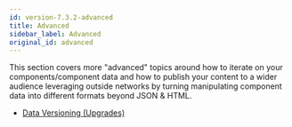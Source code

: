 ```yaml
---
id: version-7.3.2-advanced
title: Advanced
sidebar_label: Advanced
original_id: advanced
---
```


This section covers more "advanced" topics around how to iterate on your components/component data and how to publish your content to a wider audience leveraging outside networks by turning manipulating component data into different formats beyond JSON & HTML. 

* [Data Versioning (Upgrades)](data_versioning)
